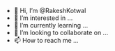 - 👋 Hi, I’m @RakeshKotwal
- 👀 I’m interested in ...
- 🌱 I’m currently learning ...
- 💞️ I’m looking to collaborate on ...
- 📫 How to reach me ...

<!---
RakeshKotwal/RakeshKotwal is a ✨ special ✨ repository because its `README.md` (this file) appears on your GitHub profile.
You can click the Preview link to take a look at your changes.
--->
